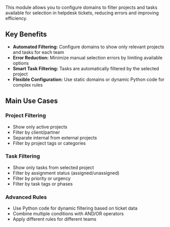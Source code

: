 This module allows you to configure domains to filter projects and tasks available for selection in helpdesk tickets, reducing errors and improving efficiency.

## Key Benefits

- **Automated Filtering:** Configure domains to show only relevant projects and tasks for each team
- **Error Reduction:** Minimize manual selection errors by limiting available options
- **Smart Task Filtering:** Tasks are automatically filtered by the selected project
- **Flexible Configuration:** Use static domains or dynamic Python code for complex rules

## Main Use Cases

### Project Filtering
- Show only active projects
- Filter by client/partner
- Separate internal from external projects
- Filter by project tags or categories

### Task Filtering
- Show only tasks from selected project
- Filter by assignment status (assigned/unassigned)
- Filter by priority or urgency
- Filter by task tags or phases

### Advanced Rules
- Use Python code for dynamic filtering based on ticket data
- Combine multiple conditions with AND/OR operators
- Apply different rules for different teams
